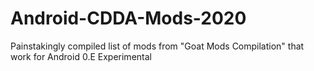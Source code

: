 # Android-CDDA-Mods-2020
Painstakingly compiled list of mods from "Goat Mods Compilation" that work for Android 0.E Experimental
